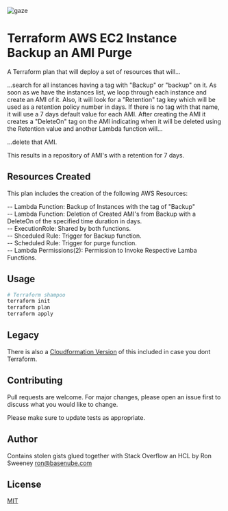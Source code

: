 
![gaze](https://www.basenube.com/archive/assets/images/basenube.png)

# Terraform AWS EC2 Instance Backup an AMI Purge

A Terraform plan that will deploy a set of resources that will...

...search for all instances having a tag with "Backup" or "backup"
on it. As soon as we have the instances list, we loop through each instance
and create an AMI of it. Also, it will look for a "Retention" tag key which
will be used as a retention policy number in days. If there is no tag with
that name, it will use a 7 days default value for each AMI.  After creating the AMI 
it creates a "DeleteOn" tag on the AMI indicating when it will be deleted using the Retention value and another Lambda function will...

...delete that AMI.

This results in a repository of AMI's with a retention for 7 days.

## Resources Created

  This plan includes the creation of the following AWS Resources:

  -- Lambda Function: Backup of Instances with the tag of "Backup"  
  -- Lambda Function: Deletion of Created AMI's  from Backup with a DeleteOn of the specified time duration in days.  
  -- ExecutionRole: Shared by both functions.  
  -- Shceduled Rule: Trigger for Backup function.  
  -- Scheduled Rule: Trigger for purge function.  
  -- Lambda Permissions(2): Permission to Invoke Respective Lamba Functions.  

## Usage

```bash
# Terraform shampoo
terraform init
terraform plan
terraform apply
```

## Legacy
There is also a [Cloudformation Version](https://github.com/basenube/aws-instance-backup-ami-purge/blob/master/cloudformation/basenube-aws-instance-backup-ami-purge-stack.yaml) of this included in case you dont Terraform.


## Contributing
Pull requests are welcome. For major changes, please open an issue first to discuss what you would like to change.

Please make sure to update tests as appropriate.

## Author
Contains stolen gists glued together with Stack Overflow an HCL by Ron Sweeney <ron@basenube.com>

## License
[MIT](https://choosealicense.com/licenses/mit/)